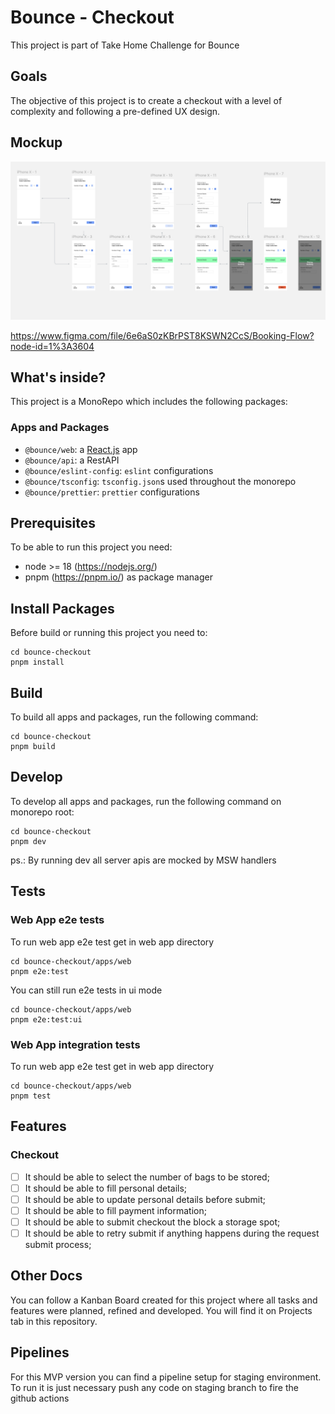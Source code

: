 # Bounce - Checkout

This project is part of Take Home Challenge for Bounce

## Goals

The objective of this project is to create a checkout with a level of complexity and following a pre-defined UX design.

## Mockup

![alt text](image.png)

https://www.figma.com/file/6e6aS0zKBrPST8KSWN2CcS/Booking-Flow?node-id=1%3A3604

## What's inside?

This project is a MonoRepo which includes the following packages:

### Apps and Packages

- `@bounce/web`: a [React.js](https://nextjs.org/) app
- `@bounce/api`: a RestAPI
- `@bounce/eslint-config`: `eslint` configurations
- `@bounce/tsconfig`: `tsconfig.json`s used throughout the monorepo
- `@bounce/prettier`: `prettier` configurations

## Prerequisites

To be able to run this project you need:
- node >= 18 (https://nodejs.org/)
- pnpm (https://pnpm.io/) as package manager

## Install Packages

Before build or running this project you need to:

```
cd bounce-checkout
pnpm install
```

## Build

To build all apps and packages, run the following command:

```
cd bounce-checkout
pnpm build
```

## Develop

To develop all apps and packages, run the following command on monorepo root:

```
cd bounce-checkout
pnpm dev
```

ps.: By running dev all server apis are mocked by MSW handlers

## Tests

### Web App e2e tests

To run web app e2e test get in web app directory

```
cd bounce-checkout/apps/web
pnpm e2e:test
```

You can still run e2e tests in ui mode

```
cd bounce-checkout/apps/web
pnpm e2e:test:ui
```

### Web App integration tests

To run web app e2e test get in web app directory

```
cd bounce-checkout/apps/web
pnpm test
```

## Features

### Checkout

- [ ] It should be able to select the number of bags to be stored;
- [ ] It should be able to fill personal details;
- [ ] It should be able to update personal details before submit;
- [ ] It should be able to fill payment information;
- [ ] It should be able to submit checkout the block a storage spot;
- [ ] It should be able to retry submit if anything happens during the request submit process;

## Other Docs

You can follow a Kanban Board created for this project where all tasks and features were planned, refined and developed.
You will find it on Projects tab in this repository.

## Pipelines

For this MVP version you can find a pipeline setup for staging environment.
To run it is just necessary push any code on staging branch to fire the github actions

